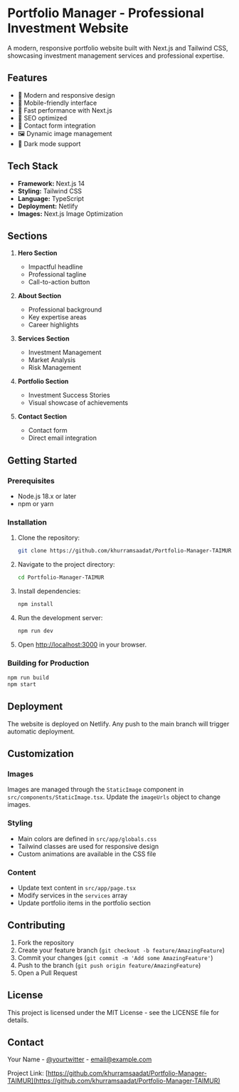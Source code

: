 # Portfolio Manager - Professional Investment Website

A modern, responsive portfolio website built with Next.js and Tailwind CSS, showcasing investment management services and professional expertise.

## Features

- 🎨 Modern and responsive design
- 📱 Mobile-friendly interface
- 🚀 Fast performance with Next.js
- 🎯 SEO optimized
- 📧 Contact form integration
- 🖼️ Dynamic image management
- 🌙 Dark mode support

## Tech Stack

- **Framework:** Next.js 14
- **Styling:** Tailwind CSS
- **Language:** TypeScript
- **Deployment:** Netlify
- **Images:** Next.js Image Optimization

## Sections

1. **Hero Section**
   - Impactful headline
   - Professional tagline
   - Call-to-action button

2. **About Section**
   - Professional background
   - Key expertise areas
   - Career highlights

3. **Services Section**
   - Investment Management
   - Market Analysis
   - Risk Management

4. **Portfolio Section**
   - Investment Success Stories
   - Visual showcase of achievements

5. **Contact Section**
   - Contact form
   - Direct email integration

## Getting Started

### Prerequisites

- Node.js 18.x or later
- npm or yarn

### Installation

1. Clone the repository:
   ```bash
   git clone https://github.com/khurramsaadat/Portfolio-Manager-TAIMUR.git
   ```

2. Navigate to the project directory:
   ```bash
   cd Portfolio-Manager-TAIMUR
   ```

3. Install dependencies:
   ```bash
   npm install
   ```

4. Run the development server:
   ```bash
   npm run dev
   ```

5. Open [http://localhost:3000](http://localhost:3000) in your browser.

### Building for Production

```bash
npm run build
npm start
```

## Deployment

The website is deployed on Netlify. Any push to the main branch will trigger automatic deployment.

## Customization

### Images
Images are managed through the `StaticImage` component in `src/components/StaticImage.tsx`. Update the `imageUrls` object to change images.

### Styling
- Main colors are defined in `src/app/globals.css`
- Tailwind classes are used for responsive design
- Custom animations are available in the CSS file

### Content
- Update text content in `src/app/page.tsx`
- Modify services in the `services` array
- Update portfolio items in the portfolio section

## Contributing

1. Fork the repository
2. Create your feature branch (`git checkout -b feature/AmazingFeature`)
3. Commit your changes (`git commit -m 'Add some AmazingFeature'`)
4. Push to the branch (`git push origin feature/AmazingFeature`)
5. Open a Pull Request

## License

This project is licensed under the MIT License - see the LICENSE file for details.

## Contact

Your Name - [@yourtwitter](https://twitter.com/yourtwitter) - email@example.com

Project Link: [https://github.com/khurramsaadat/Portfolio-Manager-TAIMUR](https://github.com/khurramsaadat/Portfolio-Manager-TAIMUR)
